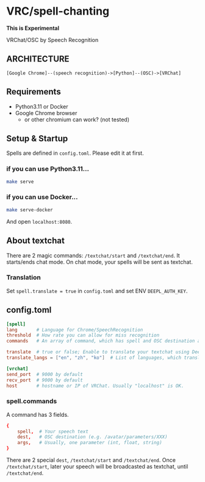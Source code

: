 # VRC/spell-chanting

__This is Experimental__

VRChat/OSC by Speech Recognition

## ARCHITECTURE

```
[Google Chrome]--(speech recognition)->[Python]--(OSC)->[VRChat]
```

## Requirements

- Python3.11 or Docker
- Google Chrome browser
    - or other chromium can work? (not tested)

## Setup & Startup

Spells are defined in `config.toml`.
Please edit it at first.

### if you can use Python3.11...

```bash
make serve
```

### if you can use Docker...

```bash
make serve-docker
```

And open `localhost:8080`.

## About textchat

There are 2 magic commands: `/textchat/start` and `/textchat/end`.
It starts/ends chat mode.
On chat mode, your spells will be sent as textchat.

### Translation

Set `spell.translate = true` in `config.toml` and set ENV `DEEPL_AUTH_KEY`.

## config.toml

```toml
[spell]
lang       # Language for Chrome/SpeechRecognition
threshold  # How rate you can allow for miss recognition
commands   # An array of command, which has spell and OSC destination and arguments

translate  # true or false; Enable to translate your textchat using DeepL
translate_langs = ["en", "zh", "ko"]  # List of languages, which translate to

[vrchat]
send_port  # 9000 by default
recv_port  # 9000 by default
host       # hostname or IP of VRChat. Usually "localhost" is OK.
```

### spell.commands

A command has 3 fields.

```toml
{
    spell,  # Your speech text
    dest,   # OSC destination (e.g. /avatar/parameters/XXX)
    args,   # Usually, one parameter (int, float, string)
}
```

There are 2 special `dest`, `/textchat/start` and `/textchat/end`.
Once `/textchat/start`, later your speech will be broadcasted as textchat, until `/textchat/end`.
